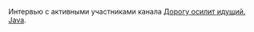 Интервью с активными участниками канала [Дорогу осилит идущий. Java](https://t.me/ViamSupervadetVadens).
